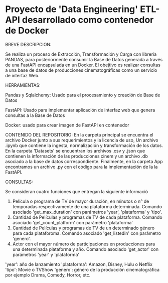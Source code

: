 # Proyecto de 'Data Engineering' ETL-API desarrollado como contenedor de Docker 

BREVE DESCRIPCION:

Se realiza un proceso de Extracción, Transformación y Carga con librería PANDAS, para posteriormente consumir la Base de Datos generada a través de una FastAPI encapsulada en un Docker. El obejtivo es realizar consultas a una base de datos de producciones cinematográficas como un servicio de interfaz Web.

HERRAMIENTAS:

Pandas y Sqlalchemy: Usado para el procesamiento y creación de Base de Datos

FastAPI: Usado para implementar aplicación de interfaz web que genera consultas a la Base de Datos

Docker: usado para crear imagen de FastAPI en contenedor


CONTENIDO DEL REPOSITORIO: En la carpeta principal se encuentra el archivo Docker junto a sus requerimientos y la licencia de uso, Un archivo .ipynb que contiene la ingesta, normalización y transformación de los datos. En la carpeta 'Datasets' se encuentran los archivos .csv y .json que contienen la información de las  producciones cinem  y  un archivo .db asociado a la base de datos correspondiente. Finalmente, en la carpeta App  encontramos un archivo .py con el código para la implementación de la la FastAPI.

CONSULTAS:

Se consideran cuatro funciones que entregan la siguiente informació

1) Película o programa de TV de mayor duración, en minutos o n° de temporadas respectivamente de una plataforma determinada. Comando asociado 'get_max_duration' con parámetros 'year', 'plataforma' y 'tipo'.
2) Cantidad de Películas y programas de TV de cada plataforma. Comando asociado 'get_count_platform' con parámetro 'plataforma'
3) Cantidad de Películas y programas de TV de un determinado género para cada plataforoma. Comando asociado 'get_listedin' con parámetro 'genero'.
4) Actor con el mayor número de participaciones en producciones para una determinada plataforma y año. Comando asociado 'get_actor' con parámetros 'year' y 'plataforma'
 
'year': año de lanzamiento
'plataforma': Amazon, Disney, Hulu o Netflix
'tipo': Movie o TVShow
'genero': género de la producción cinematográfica por ejemplo Drama, Comedy, Horror, etc.

